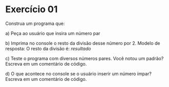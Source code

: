 # Exercício 01

Construa um programa que:

a) Peça ao usuário que insira um número par

b) Imprima no console o resto da divisão desse número por 2.
Modelo de resposta: O resto da divisão é: _resultado_

c) Teste o programa com diversos números pares. Você notou um padrão? Escreva em um comentário de código.

d) O que acontece no console se o usuário inserir um número ímpar? Escreva em um comentário de código.

